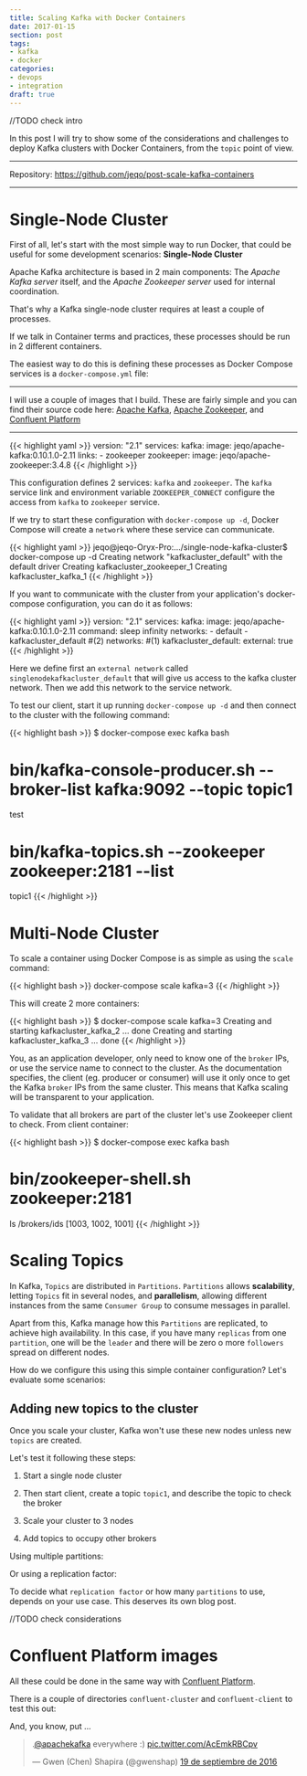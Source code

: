 ```yaml
---
title: Scaling Kafka with Docker Containers
date: 2017-01-15
section: post
tags:
- kafka
- docker
categories:
- devops
- integration
draft: true
---
```


//TODO check intro

In this post I will try to show some of the considerations and challenges to
deploy Kafka clusters with Docker Containers, from the `topic` point of view.

<!--more-->

***
Repository: https://github.com/jeqo/post-scale-kafka-containers
***

# Single-Node Cluster

First of all, let's start with the most simple way to run Docker, that
could be useful for some development scenarios: **Single-Node Cluster**

Apache Kafka architecture is based in 2 main components: The *Apache
Kafka server* itself, and the *Apache Zookeeper server* used for internal
coordination.

That's why a Kafka single-node cluster requires at least a
couple of processes.

If we talk in Container terms and practices, these processes should be
run in 2 different containers.

The easiest way to do this is defining these processes as
Docker Compose services is a `docker-compose.yml` file:

***
I will use a couple of images that I build. These are fairly simple
and you can find their source code here:
[Apache Kafka](https://github.com/jeqo/docker-image-apache-kafka),
[Apache Zookeeper](https://github.com/jeqo/docker-image-apache-zookeeper), and
[Confluent Platform](https://github.com/jeqo/docker-image-confluent-platform)
***

{{< highlight yaml >}}
version: "2.1"
services:
  kafka:
    image: jeqo/apache-kafka:0.10.1.0-2.11
    links:
      - zookeeper
  zookeeper:
    image: jeqo/apache-zookeeper:3.4.8
{{< /highlight >}}

This configuration defines 2 services: `kafka` and `zookeeper`. The `kafka`
service link and environment variable `ZOOKEEPER_CONNECT` configure the access
from `kafka` to `zookeeper` service.

If we try to start these configuration with `docker-compose up -d`,
Docker Compose will create a `network` where these service can communicate.

{{< highlight yaml >}}
jeqo@jeqo-Oryx-Pro:.../single-node-kafka-cluster$ docker-compose up -d
Creating network "kafkacluster_default" with the default driver
Creating kafkacluster_zookeeper_1
Creating kafkacluster_kafka_1
{{< /highlight >}}

If you want to communicate with the cluster from your application's
docker-compose configuration, you can do it as follows:

{{< highlight yaml >}}
version: "2.1"
services:
  kafka:
    image: jeqo/apache-kafka:0.10.1.0-2.11
    command: sleep infinity
    networks:
      - default
      - kafkacluster_default #(2)
networks: #(1)
  kafkacluster_default:
    external: true
{{< /highlight >}}

Here we define first an `external network` called `singlenodekafkacluster_default`
that will give us access to the kafka cluster network. Then we add this network
to the service network.

To test our client, start it up running `docker-compose up -d` and then connect
to the cluster with the following command:

{{< highlight bash >}}
$ docker-compose exec kafka bash
# bin/kafka-console-producer.sh --broker-list kafka:9092 --topic topic1
test
# bin/kafka-topics.sh --zookeeper zookeeper:2181 --list      
topic1
{{< /highlight >}}

# Multi-Node Cluster

To scale a container using Docker Compose is as simple as using the `scale` command:

{{< highlight bash >}}
docker-compose scale kafka=3
{{< /highlight >}}

This will create 2 more containers:

{{< highlight bash >}}
$ docker-compose scale kafka=3
Creating and starting kafkacluster_kafka_2 ... done
Creating and starting kafkacluster_kafka_3 ... done
{{< /highlight >}}

You, as an application developer, only need to know one of the `broker` IPs, or use the service
name to connect to the cluster. As the documentation specifies, the client (eg. producer or consumer)
will use it only once to get the Kafka `broker` IPs from the same cluster. This means that
Kafka scaling will be transparent to your application.

To validate that all brokers are part of the cluster let's use Zookeeper client to check. From
client container:

{{< highlight bash >}}
$ docker-compose exec kafka bash
# bin/zookeeper-shell.sh zookeeper:2181
ls /brokers/ids
[1003, 1002, 1001]
{{< /highlight >}}

# Scaling Topics

In Kafka, `Topics` are distributed in `Partitions`. `Partitions` allows **scalability**, letting `Topics`
fit in several nodes, and **parallelism**, allowing different instances from the same `Consumer Group` to
consume messages in parallel.

Apart from this, Kafka manage how this `Partitions` are replicated, to achieve high availability. In
this case, if you have many `replicas` from one `partition`, one will be the `leader` and there will
be zero o more `followers` spread on different nodes.

How do we configure this using this simple container configuration? Let's evaluate some scenarios:

## Adding new topics to the cluster

Once you scale your cluster, Kafka won't use these new nodes unless new `topics` are created.

Let's test it following these steps:

1. Start a single node cluster

<script type="text/javascript" src="https://asciinema.org/a/9xzqgicktaqhzp1fofjk9ejgm.js" id="asciicast-9xzqgicktaqhzp1fofjk9ejgm" async></script>

2. Then start client, create a topic `topic1`, and describe the topic to check the broker

<script type="text/javascript" src="https://asciinema.org/a/2schnuetb24mjx6txopew51hc.js" id="asciicast-2schnuetb24mjx6txopew51hc" async></script>

3. Scale your cluster to 3 nodes

<script type="text/javascript" src="https://asciinema.org/a/ahibdzz7xt67q53sc5ert6qdp.js" id="asciicast-ahibdzz7xt67q53sc5ert6qdp" async></script>

4. Add topics to occupy other brokers

Using multiple partitions:

<script type="text/javascript" src="https://asciinema.org/a/enq2czkpgdf0tbf3u6fwir3ml.js" id="asciicast-enq2czkpgdf0tbf3u6fwir3ml" async></script>

Or using a replication factor:

<script type="text/javascript" src="https://asciinema.org/a/f0u67h5ufiz4zkup84a1t8t5g.js" id="asciicast-f0u67h5ufiz4zkup84a1t8t5g" async></script>

To decide what `replication factor` or how many `partitions` to use, depends
on your use case. This deserves its own blog post.

//TODO check considerations

# Confluent Platform images

All these could be done in the same way with [Confluent Platform](https://www.confluent.io/).

There is a couple of directories `confluent-cluster` and `confluent-client` to test this out:

<script type="text/javascript" src="https://asciinema.org/a/a446bixdfn3l8xqoiolmsmlqg.js" id="asciicast-a446bixdfn3l8xqoiolmsmlqg" async></script>

And, you know, put ...

<blockquote class="twitter-tweet" data-lang="es"><p lang="en" dir="ltr">.<a href="https://twitter.com/apachekafka">@apachekafka</a> everywhere :) <a href="https://t.co/AcEmkRBCpv">pic.twitter.com/AcEmkRBCpv</a></p>&mdash; Gwen (Chen) Shapira (@gwenshap) <a href="https://twitter.com/gwenshap/status/777660752626851840">19 de septiembre de 2016</a></blockquote>
<script async src="//platform.twitter.com/widgets.js" charset="utf-8"></script>
